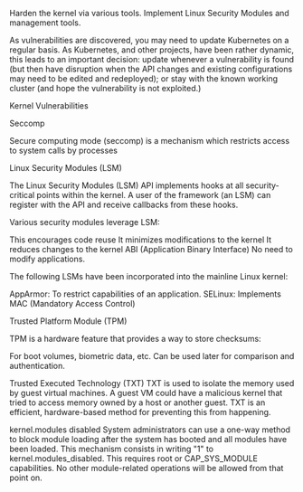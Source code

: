 Harden the kernel via various tools.
Implement Linux Security Modules and management tools.

As vulnerabilities are discovered, you may need to update Kubernetes on a regular basis. As Kubernetes, and other projects, have been rather dynamic, this leads to an important decision: update whenever a vulnerability is found (but then have disruption when the API changes and existing configurations may need to be edited and redeployed); or stay with the known working cluster (and hope the vulnerability is not exploited.)


Kernel Vulnerabilities

Seccomp

Secure computing mode (seccomp) is a mechanism which restricts access to system calls by processes

Linux Security Modules (LSM)

The Linux Security Modules (LSM) API implements hooks at all security-critical points within the kernel. A user of the framework (an LSM) can register with the API and receive callbacks from these hooks. 

Various security modules leverage LSM:

This encourages code reuse
It minimizes modifications to the kernel
It reduces changes to the kernel ABI (Application Binary Interface)
No need to modify applications.

The following LSMs have been incorporated into the mainline Linux kernel:

AppArmor: To restrict capabilities of an application.
SELinux: Implements MAC (Mandatory Access Control)


Trusted Platform Module (TPM)

TPM is a hardware feature that provides a way to store checksums:

For boot volumes, biometric data, etc.
Can be used later for comparison and authentication.

Trusted Executed Technology (TXT)
TXT is used to isolate the memory used by guest virtual machines. A guest VM could have a malicious kernel that tried to access memory owned by a host or another guest. TXT is an efficient, hardware-based method for preventing this from happening.

kernel.modules disabled
System administrators can use a one-way method to block module loading after the system has booted and all modules have been loaded. This mechanism consists in writing "1" to kernel.modules_disabled. This requires root or CAP_SYS_MODULE capabilities. No other module-related operations will be allowed from that point on.